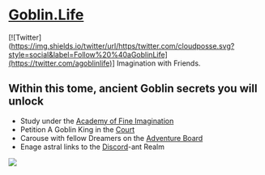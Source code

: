 # [Goblin.Life](https://Goblin.Life)

[![Twitter](https://img.shields.io/twitter/url/https/twitter.com/cloudposse.svg?style=social&label=Follow%20%40aGoblinLife](https://twitter.com/agoblinlife)]
Imagination with Friends.

## Within this tome, ancient Goblin secrets you will unlock
 - Study under the [Academy of Fine Imagination](https://github.com/AGoblinKing/goblin-life-content/wiki)
 - Petition A Goblin King in the [Court](https://github.com/AGoblinKing/goblin-life-content/issues)
 - Carouse with fellow Dreamers on the [Adventure Board](https://github.com/AGoblinKing/goblin-life-content/discussions)
 - Enage astral links to the [Discord](https://discord.com/invite/47crERxRzj)-ant Realm 
 
![](https://github.com/agoblinking/goblin-life-content/blob/main/remixable.gif)
